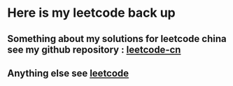 Here is my leetcode back up
=============================

## Something about my solutions for leetcode china see my github repository : [leetcode-cn](https://github.com/AlbertRui/leetcode-cn) 
## Anything else see [leetcode](https://leetcode.com)
